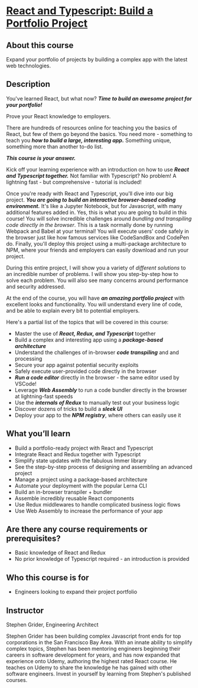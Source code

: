 # [React and Typescript: Build a Portfolio Project](https://www.udemy.com/course/react-and-typescript-build-a-portfolio-project/)

## About this course

Expand your portfolio of projects by building a complex app with the latest web technologies.

## Description

You've learned React, but what now? **_Time to build an awesome project for your portfolio!_**

Prove your React knowledge to employers.

There are hundreds of resources online for teaching you the basics of React, but few of them go beyond the basics. You need more - something to teach you **_how to build a large, interesting app._** Something unique, something more than another to-do list.

**_This course is your answer._**

Kick off your learning experience with an introduction on how to use **_React and Typescript together._** Not familiar with Typescript? No problem! A lightning fast - but comprehensive - tutorial is included!

Once you're ready with React and Typescript, you'll dive into our big project. **_You are going to build an interactive browser-based coding environment._** It's like a Jupyter Notebook, but for Javascript, with many additional features added in. Yes, this is what you are going to build in this course! You will solve incredible challenges around _bundling and transpiling code directly in the browser_. This is a task normally done by running Webpack and Babel at your terminal! You will execute users' code safely in the browser just like how famous services like CodeSandBox and CodePen do. Finally, you'll deploy this project using a multi-package architecture to NPM, where your friends and employers can easily download and run your project.

During this entire project, I will show you a variety of _different solutions_ to an incredible number of problems. I will show you step-by-step how to solve each problem. You will also see many concerns around performance and security addressed.

At the end of the course, you will have **_an amazing portfolio project_** with excellent looks and functionality. You will understand every line of code, and be able to explain every bit to potential employers.

Here's a partial list of the topics that will be covered in this course:

- Master the use of **_React, Redux, and Typescript_** together
- Build a complex and interesting app using a **_package-based architecture_**
- Understand the challenges of in-browser **_code transpiling_** and and processing
- Secure your app against potential security exploits
- Safely execute user-provided code directly in the browser
- **_Run a code editor_** directly in the browser - the same editor used by VSCode!
- Leverage **_Web Assembly_** to run a code bundler directly in the browser at lightning-fast speeds
- Use the **_internals of Redux_** to manually test out your business logic
- Discover dozens of tricks to build a **_sleek UI_**
- Deploy your app to the **_NPM registry_**, where others can easily use it

## What you’ll learn

- Build a portfolio-ready project with React and Typescript
- Integrate React and Redux together with Typescript
- Simplify state updates with the fabulous Immer library
- See the step-by-step process of designing and assembling an advanced project
- Manage a project using a package-based architecture
- Automate your deployment with the popular Lerna CLI
- Build an in-browser transpiler + bundler
- Assemble incredibly reusable React components
- Use Redux middlewares to handle complicated business logic flows
- Use Web Assembly to increase the performance of your app

## Are there any course requirements or prerequisites?

- Basic knowledge of React and Redux
- No prior knowledge of Typescript required - an introduction is provided

## Who this course is for

- Engineers looking to expand their project portfolio

## Instructor

Stephen Grider, Engineering Architect

Stephen Grider has been building complex Javascript front ends for top corporations in the San Francisco Bay Area. With an innate ability to simplify complex topics, Stephen has been mentoring engineers beginning their careers in software development for years, and has now expanded that experience onto Udemy, authoring the highest rated React course. He teaches on Udemy to share the knowledge he has gained with other software engineers. Invest in yourself by learning from Stephen's published courses.
